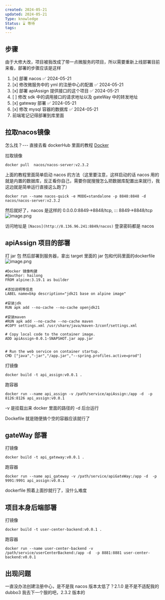 ```yaml
---
created: 2024-05-21
updated: 2024-05-21
Type: knowledge
Status: ⌛️ 等待
tags:
---
```

## 步骤
由于大修大改，项目被我改成了带一点微服务的项目，所以需要重新上线部署目前来看，部署的步骤应该是这样

1. [x] 部署 nacos ✅ 2024-05-21
2. [x] 修改微服务中的 yml 的注册中心的配置 ✅ 2024-05-21
3. [x] 部署 apiAssign 提供接口的这个项目 ✅ 2024-05-21
4. [ ] 修改 sdk 中的调用接口的请求地址以及 gateWay 中的转发地址
5. [x] gateway 部署 ✅ 2024-05-21
6. [x] 修改 mysql 容器的数据库 ✅ 2024-05-21
7. 前端笔记记得部署到库里面


## 拉取nacos镜像
怎么找？--- 直接去看 dockerHub 里面的教程
[Docker](https://hub.docker.com/r/nacos/nacos-server)

拉取镜像
```shell
docker pull  nacos/nacos-server:v2.3.2
```

上面的教程里面简单启动 nacos 的方法（这里要注意，这样启动的话 nacos 用的就是内置的数据库，反正看你自己，需要你就搜搜怎么把数据库配置出来就行，我这边就是简单运行直接这么跑了）
```shell
docker run --name nacos-quick -e MODE=standalone -p 8848:8848 -d nacos/nacos-server:v2.3.2
```


然后就好了，nacos 是这样的   0.0.0.0:8849->8848/tcp, ::: 8849->8848/tcp
![image.png](https://obsidian-pic-1317906728.cos.ap-nanjing.myqcloud.com/obsidian/20240521114735.png)


访问地址是
`[Nacos](http://8.136.96.241:8849/nacos)`
登录密码都是 nacos

## apiAssign 项目的部署

打 jar 包
然后部署到服务器，拿出 target 里面的 jar 包和代码里面的dockerfile
![image.png](https://obsidian-pic-1317906728.cos.ap-nanjing.myqcloud.com/obsidian/20240521142347.png)

```shell
#Docker 镜像构建  
#@author: hailong  
FROM alpine:3.19.1 as builder  
  
#添加说明等信息  
LABEL name=bkp description="jdk21 base on alpine image"  
  
#安装jdk  
RUN apk add --no-cache --no-cache openjdk21  
  
#安装maven  
#RUN apk add --no-cache --no-cache maven  
#COPY settings.xml /usr/share/java/maven-3/conf/settings.xml  
  
# Copy local code to the container image.  
ADD apiAssign-0.0.1-SNAPSHOT.jar app.jar  
  
  
# Run the web service on container startup.  
CMD ["java","-jar","/app.jar","--spring.profiles.active=prod"]
```

打镜像
```shell
docker build -t api_assign:v0.0.1 .
```

跑容器
```shell
docker run --name api_assign -v /path/service/apiAssign:/app -d  -p 8126:8126 api_assign:v0.0.1
```

-v 是挂载出来 docker 里面的路径的 -d 后台运行

Dockefile 就是随便搞个空的容器应该就行了


## gateWay 部署

打镜像
```shell
docker build -t api_gateway:v0.0.1 .
```

跑容器
```shell
docker run --name api_gateway -v /path/service/apiGateWay:/app -d  -p 9991:9991 api_assign:v0.0.1
```

dockerfile 照着上面抄就行了，没什么难度


## 项目本身后端部署

打镜像
```shell
docker build -t user-center-backend:v0.0.1 .
```

跑容器
```shell
docker run --name user-center-backend -v /path/service/userCenterBackend:/app -d  -p 8881:8881 user-center-backend:v0.0.1
```


## 出现问题
一直没办法创建注册中心，是不是我 nacos 版本太低了？2.1.0 是不是不适配我的 dubbo3
我去下一个狠的吧，2.3.2 版本的
